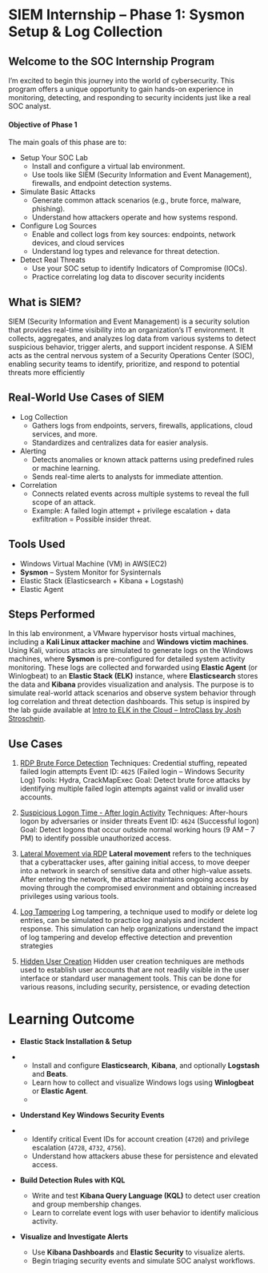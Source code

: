# SIEM Internship – Phase 1: Sysmon Setup & Log Collection

## **Welcome to the SOC Internship Program**

 I’m excited to begin this journey into the world of cybersecurity. This program offers a unique opportunity to gain hands-on experience in monitoring, detecting, and responding to security incidents just like a real SOC analyst.

#### Objective of Phase 1
The main goals of this phase are to:
-  Setup Your SOC Lab
	- Install and configure a virtual lab environment.
	- Use tools like SIEM (Security Information and Event Management), firewalls, and endpoint detection systems.
-  Simulate Basic Attacks
	- Generate common attack scenarios (e.g., brute force, malware, phishing).
	- Understand how attackers operate and how systems respond.
- Configure Log Sources
	 - Enable and collect logs from key sources: endpoints, network devices, and cloud services
	 - Understand log types and relevance for threat detection.
- Detect Real Threats
	- Use your SOC setup to identify Indicators of Compromise (IOCs).
	- Practice correlating log data to discover security incidents

## What is SIEM?

SIEM (Security Information and Event Management) is a security solution that provides real-time visibility into an organization’s IT environment. It collects, aggregates, and analyzes log data from various systems to detect suspicious behavior, trigger alerts, and support incident response. A SIEM acts as the central nervous system of a Security Operations Center (SOC), enabling security teams to identify, prioritize, and respond to potential threats more efficiently

## Real-World Use Cases of SIEM
- Log Collection
	- Gathers logs from endpoints, servers, firewalls, applications, cloud services, and more.
	- Standardizes and centralizes data for easier analysis.
- Alerting
	 - Detects anomalies or known attack patterns using predefined rules or machine learning.
	 - Sends real-time alerts to analysts for immediate attention.
- Correlation
	-  Connects related events across multiple systems to reveal the full scope of an attack.
	- Example: A failed login attempt + privilege escalation + data exfiltration = Possible insider threat.
## Tools Used

- Windows Virtual Machine (VM) in AWS(EC2)
- **Sysmon** – System Monitor for Sysinternals
- Elastic Stack (Elasticsearch + Kibana + Logstash)
- Elastic Agent 

## Steps Performed

In this lab environment, a VMware hypervisor hosts virtual machines, including a **Kali Linux attacker machine** and **Windows victim machines**. Using Kali, various attacks are simulated to generate logs on the Windows machines, where **Sysmon** is pre-configured for detailed system activity monitoring. These logs are collected and forwarded using **Elastic Agent** (or Winlogbeat) to an **Elastic Stack (ELK)** instance, where **Elasticsearch** stores the data and **Kibana** provides visualization and analysis. The purpose is to simulate real-world attack scenarios and observe system behavior through log correlation and threat detection dashboards. This setup is inspired by the lab guide available at [Intro to ELK in the Cloud – IntroClass by Josh Stroschein](https://github.com/strandjs/IntroLabs/blob/master/IntroClassFiles/Tools/IntroClass/md/elk_in_the_cloud.md).

## Use Cases

1. [ RDP Brute Force Detection](<writeups/Use Case 1 Brute Force Detection/Readme.md>)
	Techniques: Credential stuffing, repeated failed login attempts Event ID: `4625` (Failed login – Windows Security Log) Tools: Hydra, CrackMapExec
	Goal: Detect brute force attacks by identifying multiple failed login attempts against valid or invalid user accounts.
	
2. [ Suspicious Logon Time - After login Activity](<writeups/Use Case 2 Suspicious Logon Times/Readme.md>)
    Techniques: After-hours logon by adversaries or insider threats
    Event ID: `4624` (Successful logon)
    Goal: Detect logons that occur outside normal working hours (9 AM – 7 PM) to identify possible unauthorized access.

3. [Lateral Movement via RDP](<writeups/Use Case 3 Lateral Movement Via RDP/Readme.md>)
    **Lateral movement** refers to the techniques that a cyberattacker uses, after gaining initial access, to move deeper into a network in search of sensitive data and other high-value assets. After entering the network, the attacker maintains ongoing access by moving through the compromised environment and obtaining increased privileges using various tools.
    
4. [Log Tampering](<writeups/Use Case 4 Log Tampering/Readme.md>)
    Log tampering, a technique used to modify or delete log entries, can be simulated to practice log analysis and incident response. This simulation can help organizations understand the impact of log tampering and develop effective detection and prevention strategies
    
5.  [Hidden User Creation](<writeups/Use Case  5 Hidden User Creation/Readme.md>)
	  Hidden user creation techniques are methods used to establish user accounts that are not readily visible in the user interface or standard user management tools. This can be done for various reasons, including security, persistence, or evading detection
# Learning Outcome

- **Elastic Stack Installation & Setup**
- 
    - Install and configure **Elasticsearch**, **Kibana**, and optionally **Logstash** and **Beats**.
    - Learn how to collect and visualize Windows logs using **Winlogbeat** or **Elastic Agent**.
    - 
- **Understand Key Windows Security Events**
- 
    - Identify critical Event IDs for account creation (`4720`) and privilege escalation (`4728`, `4732`, `4756`).
    - Understand how attackers abuse these for persistence and elevated access.
        
- **Build Detection Rules with KQL**
    
    - Write and test **Kibana Query Language (KQL)** to detect user creation and group membership changes.
    - Learn to correlate event logs with user behavior to identify malicious activity.
        
- **Visualize and Investigate Alerts**
    
    - Use **Kibana Dashboards** and **Elastic Security** to visualize alerts.
    - Begin triaging security events and simulate SOC analyst workflows.